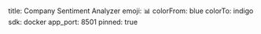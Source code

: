 title: Company Sentiment Analyzer
emoji: 📊
colorFrom: blue
colorTo: indigo
sdk: docker
app_port: 8501
pinned: true
